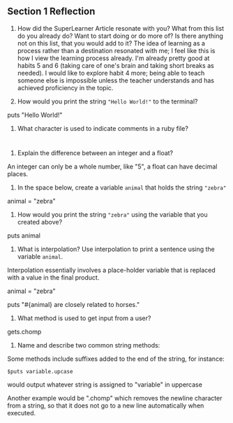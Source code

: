 ## Section 1 Reflection

1. How did the SuperLearner Article resonate with you? What from this list do you already do? Want to start doing or do more of? Is there anything not on this list, that you would add to it?
The idea of learning as a process rather than a destination resonated with me; I feel like this is how I view the learning process already. I'm already pretty good at habits 5 and 6 (taking care of one's brain and taking short breaks as needed). I would like to explore habit 4 more; being able to teach someone else is impossible unless the teacher understands and has achieved proficiency in the topic.

1. How would you print the string `"Hello World!"` to the terminal?

puts "Hello World!"

1. What character is used to indicate comments in a ruby file?

#

1. Explain the difference between an integer and a float?

An integer can only be a whole number, like "5", a float can have decimal places.

1. In the space below, create a variable `animal` that holds the string `"zebra"`

animal = "zebra"

1. How would you print the string `"zebra"` using the variable that you created above?

puts animal

1. What is interpolation? Use interpolation to print a sentence using the variable `animal`.

Interpolation essentially involves a place-holder variable that is replaced with a value in the final product.

animal = "zebra"

puts "#{animal} are closely related to horses."

1. What method is used to get input from a user?

gets.chomp

1. Name and describe two common string methods:

Some methods include suffixes added to the end of the string, for instance:
```
$puts variable.upcase
```
would output whatever string is assigned to "variable" in uppercase

Another example would be ".chomp" which removes the newline character from a string, so that it does not go to a new line automatically when executed.
